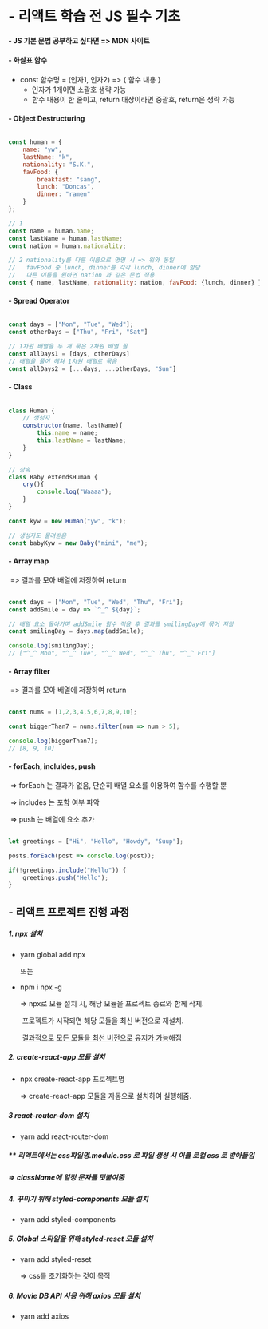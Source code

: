 # \- 리액트 학습 전 JS 필수 기초



#### \- JS 기본 문법 공부하고 싶다면 => MDN 사이트



#### \- 화살표 함수



- const 함수명 = (인자1, 인자2) => { 함수 내용 }
  - 인자가 1개이면 소괄호 생략 가능
  - 함수 내용이 한 줄이고, return 대상이라면 중괄호, return은 생략 가능



#### \- Object Destructuring



```javascript

const human = {
    name: "yw",
    lastName: "k",
    nationality: "S.K.",
    favFood: {
    	breakfast: "sang",
        lunch: "Doncas",
        dinner: "ramen"
    }
};

// 1
const name = human.name;
const lastName = human.lastName;
const nation = human.nationality;

// 2 nationality를 다른 이름으로 명명 시 => 위와 동일
//	 favFood 중 lunch, dinner를 각각 lunch, dinner에 할당
//   다른 이름을 원하면 nation 과 같은 문법 적용
const { name, lastName, nationality: nation, favFood: {lunch, dinner} } = human;

```





#### \- Spread Operator



```javascript

const days = ["Mon", "Tue", "Wed"];
const otherDays = ["Thu", "Fri", "Sat"]

// 1차원 배열을 두 개 묶은 2차원 배열 꼴
const allDays1 = [days, otherDays]
// 배열을 풀어 헤쳐 1차원 배열로 묶음
const allDays2 = [...days, ...otherDays, "Sun"]

```





#### \- Class



```javascript

class Human {
    // 생성자
    constructor(name, lastName){
        this.name = name;
        this.lastName = lastName;
    }
}

// 상속
class Baby extendsHuman {
    cry(){
        console.log("Waaaa");
    }
}

const kyw = new Human("yw", "k");

// 생성자도 물려받음
const babyKyw = new Baby("mini", "me");

```



#### \- Array map

​	=> 결과를 모아 배열에 저장하여 return



```javascript

const days = ["Mon", "Tue", "Wed", "Thu", "Fri"];
const addSmile = day => `^_^ ${day}`;

// 배열 요소 돌아가며 addSmile 함수 적용 후 결과를 smilingDay에 묶어 저장
const smilingDay = days.map(addSmile);

console.log(smilingDay);
// ["^_^ Mon", "^_^ Tue", "^_^ Wed", "^_^ Thu", "^_^ Fri"]

```



#### \- Array filter

​	=> 결과를 모아 배열에 저장하여 return



```javascript

const nums = [1,2,3,4,5,6,7,8,9,10];

const biggerThan7 = nums.filter(num => num > 5);

console.log(biggerThan7);
// [8, 9, 10]


```





#### \- forEach, incluldes, push

​	=> forEach 는 결과가 없음, 단순히 배열 요소를 이용하여 함수를 수행할 뿐

​	=> includes 는 포함 여부 파악

​	=> push 는 배열에 요소 추가



```javascript

let greetings = ["Hi", "Hello", "Howdy", "Suup"];

posts.forEach(post => console.log(post));

if(!greetings.include("Hello")) {
    greetings.push("Hello");
}

```







## \- 리액트 프로젝트 진행 과정





##### 1. npx 설치

- yarn global add npx

  또는

- npm i npx -g

  => npx로 모듈 설치 시, 해당 모듈을 프로젝트 종료와 함께 삭제.

  ​     프로젝트가 시작되면 해당 모듈을 최신 버전으로 재설치.

  ​     <u>결과적으로 모든 모듈을 최선 버전으로 유지가 가능해짐</u>



##### 2. create-react-app 모듈 설치

- npx create-react-app 프로젝트명

  => create-react-app 모듈을 자동으로 설치하여 실행해줌.



##### 3 react-router-dom 설치

- yarn add react-router-dom



##### \*\* 리액트에서는 css파일명.module.css 로 파일 생성 시 이를 로컬 css 로 받아들임 

#####     => className에 일정 문자를 덧붙여줌



##### 4. 꾸미기 위해 styled-components 모듈 설치

- yarn add styled-components



##### 5. Global 스타일을 위해  styled-reset 모듈 설치

- yarn add styled-reset

  => css를 초기화하는 것이 목적



##### 6.  Movie DB API 사용 위해 axios 모듈 설치

- yarn add axios




